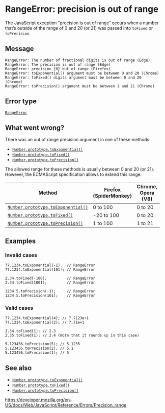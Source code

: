 RangeError: precision is out of range
=====================================

The JavaScript exception “precision is out of range” occurs when a number that’s outside of the range of 0 and 20 (or 21) was passed into `toFixed` or `toPrecision`.

Message
-------

    RangeError: The number of fractional digits is out of range (Edge)
    RangeError: The precision is out of range (Edge)
    RangeError: precision {0} out of range (Firefox)
    RangeError: toExponential() argument must be between 0 and 20 (Chrome)
    RangeError: toFixed() digits argument must be between 0 and 20 (Chrome)
    RangeError: toPrecision() argument must be between 1 and 21 (Chrome)

Error type
----------

[`RangeError`](../global_objects/rangeerror)

What went wrong?
----------------

There was an out of range precision argument in one of these methods:

-   [`Number.prototype.toExponential()`](../global_objects/number/toexponential)
-   [`Number.prototype.toFixed()`](../global_objects/number/tofixed)
-   [`Number.prototype.toPrecision()`](../global_objects/number/toprecision)

The allowed range for these methods is usually between 0 and 20 (or 21). However, the ECMAScript specification allows to extend this range.

<table><thead><tr class="header"><th>Method</th><th>Firefox (SpiderMonkey)</th><th>Chrome, Opera (V8)</th></tr></thead><tbody><tr class="odd"><td><a href="../global_objects/number/toexponential"><code>Number.prototype.toExponential()</code></a></td><td>0 to 100</td><td>0 to 20</td></tr><tr class="even"><td><a href="../global_objects/number/tofixed"><code>Number.prototype.toFixed()</code></a></td><td>-20 to 100</td><td>0 to 20</td></tr><tr class="odd"><td><a href="../global_objects/number/toprecision"><code>Number.prototype.toPrecision()</code></a></td><td>1 to 100</td><td>1 to 21</td></tr></tbody></table>

Examples
--------

### Invalid cases

    77.1234.toExponential(-1);  // RangeError
    77.1234.toExponential(101); // RangeError

    2.34.toFixed(-100);         // RangeError
    2.34.toFixed(1001);         // RangeError

    1234.5.toPrecision(-1);     // RangeError
    1234.5.toPrecision(101);    // RangeError

### Valid cases

    77.1234.toExponential(4); // 7.7123e+1
    77.1234.toExponential(2); // 7.71e+1

    2.34.toFixed(1); // 2.3
    2.35.toFixed(1); // 2.4 (note that it rounds up in this case)

    5.123456.toPrecision(5); // 5.1235
    5.123456.toPrecision(2); // 5.1
    5.123456.toPrecision(1); // 5

See also
--------

-   [`Number.prototype.toExponential()`](../global_objects/number/toexponential)
-   [`Number.prototype.toFixed()`](../global_objects/number/tofixed)
-   [`Number.prototype.toPrecision()`](../global_objects/number/toprecision)

<a href="https://developer.mozilla.org/en-US/docs/Web/JavaScript/Reference/Errors/Precision_range" class="_attribution-link">https://developer.mozilla.org/en-US/docs/Web/JavaScript/Reference/Errors/Precision_range</a>
